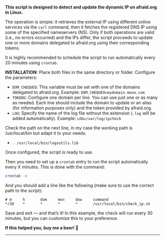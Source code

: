 **This script is designed to detect and update the dynamic IP on afraid.org in Linux.**

The operation is simple: it retrieves the external IP using different online services via the `curl` command,
then it fetches the registered DNS IP using some of the specified nameservers (NS).
Only if both operations are valid (i.e., no errors occurred) and the IPs differ, the script proceeds to update
one or more domains delegated to afraid.org using their corresponding tokens.

It is highly recommended to schedule the script to run automatically every 20 minutes using `crontab`.

**INSTALLATION:**
Place both files in the same directory or folder.
Configure the parameters:

* `DOM_CHEQUEO`: This variable must be set with one of the domains delegated to afraid.org.
  Example: `DOM_CHEQUEO=mydomain.mooo.com`
* `TOKENS`: Configure one domain per line. You can use just one or as many as needed.
  Each line should include the domain to update or an alias (for information purposes only)
  and the token provided by afraid.org.
* `LOG`: Specify the name of the log file without the extension (`.log` will be added automatically).
  Example: `LOG=/var/log/ipcheck`

Check the path on the next line, in my case the working path is /usr/local/bin but adapt it to your needs.
* `. /usr/local/bin/logsutils.lib`


Once configured, the script is ready to use.

Then you need to set up a `crontab` entry to run the script automatically every X minutes.
This is done with the command:

```bash
crontab -e
```

And you should add a line like the following (make sure to use the correct path to the script):

```
# m     h       dom     mon     dow     command
*/30    *       *       *       *       /usr/local/bin/check_ip.sh
```

Save and exit — and that’s it!
In this example, the check will run every 30 minutes, but you can customize this to your preference.

**If this helped you, buy me a beer! 🍺**

---


